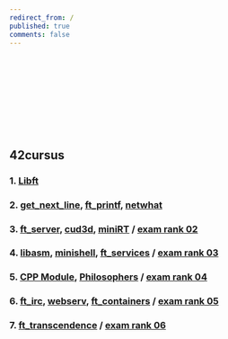 ```yaml
---
redirect_from: /
published: true
comments: false
---
```

<br><br><br><br><br><br><br><br>

## 42cursus
### 1. [Libft](libft)
### 2. [get_next_line](get_next_line), [ft_printf](ft_printf), [netwhat](netwhat)
### 3. [ft_server](ft_server), [cud3d](cub3d), [miniRT](miniRT) / [exam rank 02](exam-rank-02)
### 4. [libasm](libasm), [minishell](minishell), [ft_services](ft_services) / [exam rank 03](exam-rank-03)
### 5. [CPP Module](CPP_Module), [Philosophers](Philosophers) / [exam rank 04](exam-rank-04)
### 6. [ft_irc](ft_irc), [webserv](webserv), [ft_containers](ft_containers) / [exam rank 05](exam-rank-05)
### 7. [ft_transcendence](ft_transcendence) / [exam rank 06](exam-rank-06)


<br><br><br><br><br><br><br><br><br><br>

